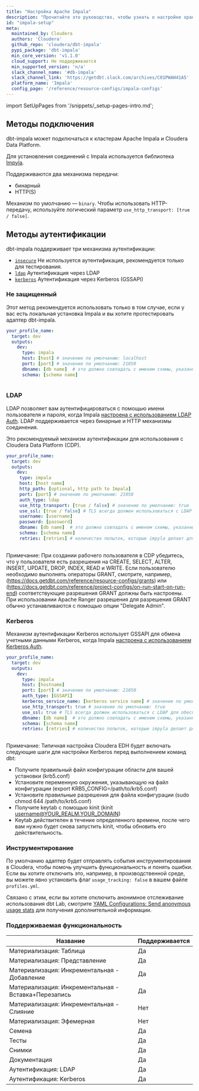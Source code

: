 ```yaml
---
title: "Настройка Apache Impala"
description: "Прочитайте это руководство, чтобы узнать о настройке хранилища Apache Impala в dbt."
id: "impala-setup"
meta:
  maintained_by: Cloudera
  authors: 'Cloudera'
  github_repo: 'cloudera/dbt-impala'
  pypi_package: 'dbt-impala'
  min_core_version: 'v1.1.0'
  cloud_support: Не поддерживается
  min_supported_version: 'n/a'
  slack_channel_name: '#db-impala'
  slack_channel_link: 'https://getdbt.slack.com/archives/C01PWAH41A5'
  platform_name: 'Impala'
  config_page: '/reference/resource-configs/impala-configs'
---
```


import SetUpPages from '/snippets/_setup-pages-intro.md';

<SetUpPages meta={frontMatter.meta} />


## Методы подключения

dbt-impala может подключаться к кластерам Apache Impala и Cloudera Data Platform.

Для установления соединений с Impala используется библиотека [Impyla](https://github.com/cloudera/impyla/).

Поддерживаются два механизма передачи:
- бинарный
- HTTP(S)

Механизм по умолчанию — `binary`. Чтобы использовать HTTP-передачу, используйте логический параметр `use_http_transport: [true / false]`.

## Методы аутентификации

dbt-impala поддерживает три механизма аутентификации:
- [`insecure`](#Insecure) Не используется аутентификация, рекомендуется только для тестирования.
- [`ldap`](#ldap) Аутентификация через LDAP
- [`kerberos`](#kerberos) Аутентификация через Kerberos (GSSAPI)

### Не защищенный

Этот метод рекомендуется использовать только в том случае, если у вас есть локальная установка Impala и вы хотите протестировать адаптер dbt-impala. 

<File name='~/.dbt/profiles.yml'>

```yaml
your_profile_name:
  target: dev
  outputs:
    dev:
      type: impala
      host: [host] # значение по умолчанию: localhost
      port: [port] # значение по умолчанию: 21050
      dbname: [db name]  # это должно совпадать с именем схемы, указанным ниже, начиная с 1.1.2 этот параметр является необязательным
      schema: [schema name]
      
```

</File>

### LDAP

LDAP позволяет вам аутентифицироваться с помощью имени пользователя и пароля, когда Impala [настроена с использованием LDAP Auth](https://impala.apache.org/docs/build/html/topics/impala_ldap.html). LDAP поддерживается через бинарные и HTTP механизмы соединения.

Это рекомендуемый механизм аутентификации для использования с Cloudera Data Platform (CDP).

<File name='~/.dbt/profiles.yml'>

```yaml
your_profile_name:
  target: dev
  outputs:
    dev:
     type: impala
     host: [host name]
     http_path: [optional, http path to Impala]
     port: [port] # значение по умолчанию: 21050
     auth_type: ldap
     use_http_transport: [true / false] # значение по умолчанию: true
     use_ssl: [true / false] # TLS всегда должен использоваться с LDAP для обеспечения безопасной передачи учетных данных, значение по умолчанию: true
     username: [username]
     password: [password]
     dbname: [db name]  # это должно совпадать с именем схемы, указанным ниже, начиная с 1.1.2 этот параметр является необязательным
     schema: [schema name]
     retries: [retries] # количество попыток, которые impyla делает для повторного подключения к хранилищу, значение по умолчанию: 3
  
```

</File>

Примечание: При создании рабочего пользователя в CDP убедитесь, что у пользователя есть разрешения на CREATE, SELECT, ALTER, INSERT, UPDATE, DROP, INDEX, READ и WRITE. Если пользователю необходимо выполнять операторы GRANT, смотрите, например, (https://docs.getdbt.com/reference/resource-configs/grants) или (https://docs.getdbt.com/reference/project-configs/on-run-start-on-run-end) соответствующие разрешения GRANT должны быть настроены. При использовании Apache Ranger разрешения для разрешения GRANT обычно устанавливаются с помощью опции "Delegate Admin". 

### Kerberos

Механизм аутентификации Kerberos использует GSSAPI для обмена учетными данными Kerberos, когда Impala [настроена с использованием Kerberos Auth](https://impala.apache.org/docs/build/html/topics/impala_kerberos.html).

<File name='~/.dbt/profiles.yml'>

```yaml
your_profile_name:
  target: dev
  outputs:
    dev:
      type: impala
      host: [hostname]
      port: [port] # значение по умолчанию: 21050
      auth_type: [GSSAPI]
      kerberos_service_name: [kerberos service name] # значение по умолчанию: None
      use_http_transport: true # значение по умолчанию: true
      use_ssl: true # TLS всегда должен использоваться с LDAP для обеспечения безопасной передачи учетных данных, значение по умолчанию: true
      dbname: [db name]  # это должно совпадать с именем схемы, указанным ниже, начиная с 1.1.2 этот параметр является необязательным
      schema: [schema name]
      retries: [retries] # количество попыток, которые impyla делает для повторного подключения к хранилищу, значение по умолчанию: 3
  
```

</File>

Примечание: Типичная настройка Cloudera EDH будет включать следующие шаги для настройки Kerberos перед выполнением команд dbt:
- Получите правильный файл конфигурации области для вашей установки (krb5.conf)
- Установите переменную окружения, указывающую на файл конфигурации (export KRB5_CONFIG=/path/to/krb5.conf)
- Установите правильные разрешения для файла конфигурации (sudo chmod 644 /path/to/krb5.conf)
- Получите keytab с помощью kinit (kinit username@YOUR_REALM.YOUR_DOMAIN)
- Keytab действителен в течение определенного времени, после чего вам нужно будет снова запустить kinit, чтобы обновить его действительность.

### Инструментирование

По умолчанию адаптер будет отправлять события инструментирования в Cloudera, чтобы помочь улучшить функциональность и понять ошибки. Если вы хотите отключить это, например, в производственной среде, вы можете явно установить флаг `usage_tracking: false` в вашем файле `profiles.yml`.

Связано с этим, если вы хотите отключить анонимное отслеживание использования dbt Lab, смотрите [YAML Configurations: Send anonymous usage stats](https://docs.getdbt.com/reference/global-configs#send-anonymous-usage-stats) для получения дополнительной информации.

### Поддерживаемая функциональность

| Название | Поддерживается |
|----------|----------------|
|Материализация: Таблица|Да|
|Материализация: Представление|Да|
|Материализация: Инкрементальная - Добавление|Да|
|Материализация: Инкрементальная - Вставка+Перезапись|Да|
|Материализация: Инкрементальная - Слияние|Нет|
|Материализация: Эфемерная|Нет|
|Семена|Да|
|Тесты|Да|
|Снимки|Да|
|Документация|Да|
|Аутентификация: LDAP|Да|
|Аутентификация: Kerberos|Да|